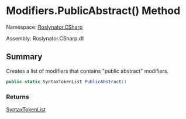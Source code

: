 # Modifiers\.PublicAbstract\(\) Method

Namespace: [Roslynator.CSharp](../../README.md)

Assembly: Roslynator\.CSharp\.dll

## Summary

Creates a list of modifiers that contains "public abstract" modifiers\.

```csharp
public static SyntaxTokenList PublicAbstract()
```

### Returns

[SyntaxTokenList](https://docs.microsoft.com/en-us/dotnet/api/microsoft.codeanalysis.syntaxtokenlist)




